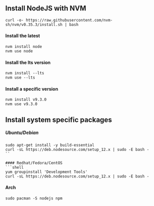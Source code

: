 ## Install NodeJS with NVM  
  
```shell
curl -o- https://raw.githubusercontent.com/nvm-sh/nvm/v0.35.3/install.sh | bash
```
  
#### Install the latest  
```shell
nvm install node
nvm use node
```
  
#### Install the lts version  
```shell
nvm install --lts
nvm use --lts
```
  
#### Install a specific version  
```shell
nvm install v9.3.0
nvm use v9.3.0
```
  
## Install system specific packages  
##### Ubuntu/Debian  
```shell
sudo apt-get install -y build-essential
curl -sL https://deb.nodesource.com/setup_12.x | sudo -E bash -
``  

#### Redhat/Fedora/CentOS  
```shell
yum groupinstall 'Development Tools'
curl -sL https://deb.nodesource.com/setup_12.x | sudo -E bash -
```

#### Arch  
```shell
sudo pacman -S nodejs npm
```
  
